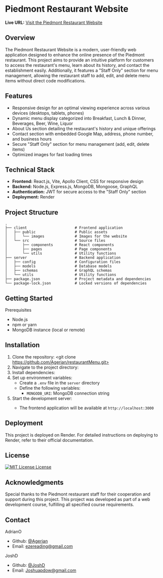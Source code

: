 # Piedmont Restaurant Website

**Live URL:** [Visit the Piedmont Restaurant Website](https://piedmont-qlgh.onrender.com/)

## Overview

The Piedmont Restaurant Website is a modern, user-friendly web application designed to enhance the online presence of the Piedmont restaurant. This project aims to provide an intuitive platform for customers to access the restaurant's menu, learn about its history, and contact the establishment easily. Additionally, it features a "Staff Only" section for menu management, allowing the restaurant staff to add, edit, and delete menu items without direct code modifications.

## Features

- Responsive design for an optimal viewing experience across various devices (desktops, tablets, phones)
- Dynamic menu display categorized into Breakfast, Lunch & Dinner, Beverages, Beer, Wine, Liquor
- About Us section detailing the restaurant's history and unique offerings
- Contact section with embedded Google Map, address, phone number, and business hours
- Secure "Staff Only" section for menu management (add, edit, delete items)
- Optimized images for fast loading times

## Technical Stack

- **Frontend:** React.js, Vite, Apollo Client, CSS for responsive design
- **Backend:** Node.js, Express.js, MongoDB, Mongoose, GraphQL
- **Authentication:** JWT for secure access to the "Staff Only" section
- **Deployment:** Render

## Project Structure

```plaintext
.
├── client                      # Frontend application
│   ├── public                  # Public assets
│   │   └── images              # Images for the website
│   └── src                     # Source files
│       ├── components          # React components
│       ├── pages               # Page components
│       └── utils               # Utility functions
├── server                      # Backend application
│   ├── config                  # Configuration files
│   ├── models                  # Database models
│   ├── schemas                 # GraphQL schemas
│   └── utils                   # Utility functions
├── package.json                # Project metadata and dependencies
└── package-lock.json           # Locked versions of dependencies
```
## Getting Started

Prerequisites
- Node.js
- npm or yarn
- MongoDB instance (local or remote)

## Installation

1. Clone the repository: <git clone https://github.com/Agerian/restaurantMenu.git>
2. Navigate to the project directory: <cd restaurantMenu>
3. Install dependencies: <npm install>
4. Set up environment variables:
   - Create a `.env` file in the `server` directory
   - Define the following variables:
     - `MONGODB_URI`: MongoDB connection string
5. Start the development server: <npm run develop>
   - The frontend application will be available at `http://localhost:3000`

## Deployment
This project is deployed on Render. For detailed instructions on deploying to Render, refer to their official documentation.

## License
[![MIT License License](https://img.shields.io/badge/license-MIT%20License-green)](https://opensource.org/licenses/MIT%20License)

## Acknowledgments
Special thanks to the Piedmont restaurant staff for their cooperation and support during this project.
This project was developed as part of a web development course, fulfilling all specified course requirements.
   
## Contact

AdrianO 
 - Github: [@Agerian](https://github.com/Agerian)
 - Email: ezereading@gmail.com

JoshD
 - Github: [@JoshD](https://github.com/spatiallyabsent)
  - Email: Joshuapdow@gmail.com

